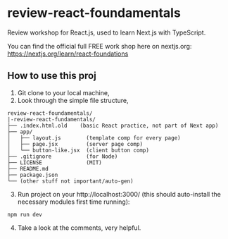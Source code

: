 # review-react-foundamentals

Review workshop for React.js, used to learn Next.js with TypeScript.

You can find the official full FREE work shop here on nextjs.org:
https://nextjs.org/learn/react-foundations

## How to use this proj

1. Git clone to your local machine,
2. Look through the simple file structure,

```
review-react-foundamentals/
|-review-react-fundamentals/
├── .index.html.old    (basic React practice, not part of Next app)
├── app/
│   ├── layout.js        (template comp for every page)
│   ├── page.jsx         (server page comp)
│   └── button-like.jsx  (client button comp)
├── .gitignore           (for Node)
├── LICENSE              (MIT)
├── README.md
├── package.json
└── (other stuff not important/auto-gen)
```

3. Run project on your http://localhost:3000/ (this should auto-install the necessary modules first time running):

```
npm run dev
```

4. Take a look at the comments, very helpful.

